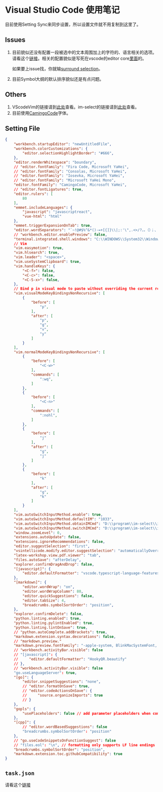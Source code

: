 # Visual Studio Code 使用笔记

目前使用Setting Sync来同步设置，所以设置文件就不用复制到这里了。

## Issues

1. 目前貌似还没有配置一段被选中的文本周围加上的字符的、语言相关的选项。请看这个[链接](https://github.com/microsoft/vscode/issues/38352)。相关的配置貌似是写死在vscode的editor core[里面](https://github.com/Microsoft/vscode/blob/c7c988c5af378cf4fb4de62066f3783fb5f2e57b/extensions/markdown/language-configuration.json#L15)的。

   如果要上issue找，你就输[surround selection](https://github.com/microsoft/vscode/issues?utf8=%E2%9C%93&q=surround+selection)。

2. 目前Symbol大纲的默认排序貌似还是有点问题。

## Others
1. VScodeVim的链接请到[此处](https://github.com/VSCodeVim/Vim)查看。im-select的链接请到[此处](https://github.com/daipeihust/im-select)查看。
2. 目前使用[CamingoCode](https://github.com/chrissimpkins/codeface/tree/master/fonts/camingo-code)字体。

## Setting File
```json
{
    "workbench.startupEditor": "newUntitledFile",
    "workbench.colorCustomizations": {
        "editor.selectionHighlightBorder": "#666",
    },
    "editor.renderWhitespace": "boundary",
    // "editor.fontFamily": "Fira Code, Microsoft YaHei",
    // "editor.fontFamily": "Consolas, Microsoft YaHei",
    // "editor.fontFamily": "Iosevka, Microsoft YaHei",
    // "editor.fontFamily": "Microsoft YaHei Mono",
    "editor.fontFamily": "CamingoCode, Microsoft YaHei",
    // "editor.fontLigatures": true,
    "editor.rulers": [
        80
    ],
    "emmet.includeLanguages": {
        "javascript": "javascriptreact",
        "vue-html": "html"
    },
    "emmet.triggerExpansionOnTab": true,
    "editor.wordSeparators": "`~!@#$%^&*()-=+[{]}\\|;:'\",.<>/?，。（）；、“”《》：",
    // "workbench.editor.enablePreview": false,
    "terminal.integrated.shell.windows": "C:\\WINDOWS\\System32\\WindowsPowerShell\\v1.0\\powershell.exe",
    // Vim
    "vim.easymotion": true,
    "vim.hlsearch": true,
    "vim.leader": "<space>",
    "vim.useSystemClipboard": true,
    "vim.handleKeys": {
        "<C-f>": false,
        "<C-c>": false,
        "<C-S-x>": false,
    },
    // Bind p in visual mode to paste without overriding the current register.
    "vim.visualModeKeyBindingsNonRecursive": [
        {
            "before": [
                "p",
            ],
            "after": [
                "p",
                "g",
                "v",
                "y"
            ]
        }
    ],
    "vim.normalModeKeyBindingsNonRecursive": [
        {
            "before": [
                "<C-w>"
            ],
            "commands": [
                ":wq",
            ]
        },
        {
            "before": [
                "<C-n>"
            ],
            "commands": [
                ":nohl",
            ]
        },
        {
            "before": [
                "j"
            ],
            "after": [
                "g",
                "j"
            ]
        },
        {
            "before": [
                "k"
            ],
            "after": [
                "g",
                "k"
            ]
        }
    ],
    "vim.autoSwitchInputMethod.enable": true,
    "vim.autoSwitchInputMethod.defaultIM": "1033",
    "vim.autoSwitchInputMethod.obtainIMCmd": "D:\\program\\im-select\\im-select.exe",
    "vim.autoSwitchInputMethod.switchIMCmd": "D:\\program\\im-select\\im-select.exe {im}",
    "window.zoomLevel": 0,
    "extensions.autoUpdate": false,
    "extensions.ignoreRecommendations": false,
    "editor.suggestSelection": "first",
    "vsintellicode.modify.editor.suggestSelection": "automaticallyOverrodeDefaultValue",
    "latex-workshop.view.pdf.viewer": "tab",
    "files.autoSave": "afterDelay",
    "explorer.confirmDragAndDrop": false,
    "[javascript]": {
        "editor.defaultFormatter": "vscode.typescript-language-features"
    },
    "[markdown]": {
        "editor.wordWrap": "on",
        "editor.wordWrapColumn": 80,
        "editor.quickSuggestions": false,
        "editor.tabSize": 4,
        "breadcrumbs.symbolSortOrder": "position",
    },
    "explorer.confirmDelete": false,
    "python.linting.enabled": true,
    "python.linting.pylintEnabled": true,
    "python.linting.lintOnSave": true,
    // "python.autoComplete.addBrackets": true,
    "markdown.extension.syntax.decorations": false,
    // "markdown.preview."
    "markdown.preview.fontFamily": "-apple-system, BlinkMacSystemFont, 'Segoe WPC', 'Segoe UI', 'Ubuntu', 'Droid Sans', 'Microsoft YaHei', sans-serif",
    // "workbench.activityBar.visible": false
    // "[javascript]": {
    //     "editor.defaultFormatter": "HookyQR.beautify"
    // },
    // "workbench.activityBar.visible": false
    "go.useLanguageServer": true,
    "[go]": {
        "editor.snippetSuggestions": "none",
        // "editor.formatOnSave": true,
        // "editor.codeActionsOnSave": {
        //     "source.organizeImports": true
        // }
    },
    "gopls": {
        "usePlaceholders": false // add parameter placeholders when completing a function
    },
    "[cpp]": {
        // "editor.wordBasedSuggestions": false
        "breadcrumbs.symbolSortOrder": "position"
    },
    // "go.useCodeSnippetsOnFunctionSuggest": false
    // "files.eol": "\n", // formatting only supports LF line endings
    "breadcrumbs.symbolSortOrder": "position",
    "markdown.extension.toc.githubCompatibility": true
}
```

## `task.json`

请看这个[链接](https://code.visualstudio.com/docs/editor/tasks)
